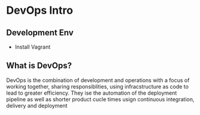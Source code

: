 # DevOps Intro
## Development Env
* Install Vagrant
## What is DevOps?
DevOps is the combination of development and operations with a focus of working together, sharing responsiblities, using infracstructure as code to lead to greater efficiency. They ise the automation of the deployment pipeline as well as shorter product cucle times usign continuous integration, delivery and deployment

